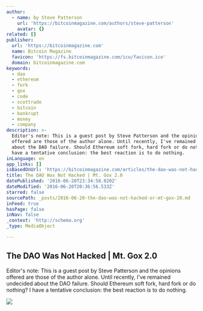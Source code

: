 ```yaml
---
author:
  - name: by Steve Patterson
    url: 'https://bitcoinmagazine.com/authors/steve-patterson'
    avatar: {}
related: []
publisher:
  url: 'https://bitcoinmagazine.com'
  name: Bitcoin Magazine
  favicon: 'https://fs.bitcoinmagazine.com/ico/favicon.ico'
  domain: bitcoinmagazine.com
keywords:
  - dao
  - ethereum
  - fork
  - gox
  - code
  - scottrade
  - bitcoin
  - bankrupt
  - money
  - company
description: >-
  Editor's note: This is a guest post by Steve Patterson and the opinions
  offered are those of the author alone. Until recently, I've remained undecided
  about the DAO failure. Should Ethereum soft fork, hard fork or do nothing? I
  have a tentative conclusion: the best reaction is to do nothing.
inLanguage: en
app_links: []
isBasedOnUrl: 'https://bitcoinmagazine.com/articles/the-dao-was-not-hacked-mt-gox-1466451376'
title: The DAO Was Not Hacked | Mt. Gox 2.0
datePublished: '2016-06-20T23:34:58.020Z'
dateModified: '2016-06-20T20:36:56.533Z'
starred: false
sourcePath: _posts/2016-06-20-the-dao-was-not-hacked-or-mt-gox-20.md
inFeed: true
hasPage: false
inNav: false
_context: 'http://schema.org'
_type: MediaObject

---
```

<article style=""><h1>The DAO Was Not Hacked | Mt. Gox 2.0</h1><p>Editor's note: This is a guest post by Steve Patterson and the opinions offered are those of the author alone. Until recently, I've remained undecided about the DAO failure. Should Ethereum soft fork, hard fork or do nothing? I have a tentative conclusion: the best reaction is to do nothing.</p><img src="https://fs.bitcoinmagazine.com/img/articles/the-dao-was-not-hacked-mt-gox.jpg" /></article>